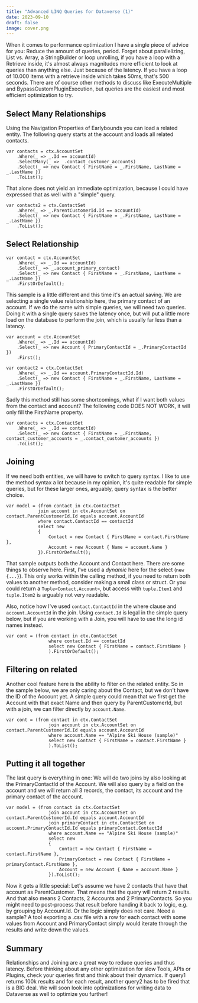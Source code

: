 ```yaml
---
title: "Advanced LINQ Queries for Dataverse (1)"
date: 2023-09-10
draft: false
image: cover.png
---
```


When it comes to performance optimization I have a single piece of advice for you: Reduce the amount of queries, period. Forget about parallelizing, List vs. Array, a StringBuilder or loop unrolling, if you have a loop with a Retrieve inside, it's almost always magnitudes more efficient to look at queries than anything else. Just because of the latency. If you have a loop of 10.000 items with a retrieve inside which takes 50ms, that's 500 seconds. There are of course other methods to discuss like ExecuteMultiple and BypassCustomPluginExecution, but queries are the easiest and most efficient optimization to try. 

## Select Many Relationships
Using the Navigation Properties of Earlybounds you can load a related entity. The following query starts at the account and loads all related contacts.
```
var contacts = ctx.AccountSet
    .Where(_ => _.Id == accountId)
    .SelectMany(_ => _.contact_customer_accounts)
    .Select(_ => new Contact { FirstName = _.FirstName, LastName = _.LastName })
    .ToList();
```

That alone does not yield an immediate optimization, because I could have expressed that as well with a "simple" query.
```
var contacts2 = ctx.ContactSet
    .Where(_ => _.ParentCustomerId.Id == accountId)
    .Select(_ => new Contact { FirstName = _.FirstName, LastName = _.LastName })
    .ToList();
```

## Select Relationship
```
var contact = ctx.AccountSet
    .Where(_ => _.Id == accountId)
    .Select(_ => _.account_primary_contact)
    .Select(_ => new Contact { FirstName = _.FirstName, LastName = _.LastName })
    .FirstOrDefault();
```

This sample is a little different and this time it's an actual saving. We are selecting a single value relationship here, the primary contact of an account. If we do the same with simple queries, we will need two queries. Doing it with a single query saves the latency once, but will put a little more load on the database to perform the join, which is usually far less than a latency.

```
var account = ctx.AccountSet
    .Where(_ => _.Id == accountId)
    .Select(_ => new Account { PrimaryContactId = _.PrimaryContactId })
    .First();

var contact2 = ctx.ContactSet
    .Where(_ => _.Id == account.PrimaryContactId.Id)
    .Select(_ => new Contact { FirstName = _.FirstName, LastName = _.LastName })
    .FirstOrDefault();
```

Sadly this method still has some shortcomings, what if I want both values from the contact and account? The following code DOES NOT WORK, it will only fill the FirstName property.
```
var contacts = ctx.ContactSet
    .Where(_ => _.Id == contactId)
    .Select(_ => new Contact { FirstName = _.FirstName, contact_customer_accounts = _.contact_customer_accounts })
    .ToList();
```

## Joining 
If we need both entities, we will have to switch to query syntax. I like to use the method syntax a lot because in my opinion, it's quite readable for simple queries, but for these larger ones, arguably, query syntax is the better choice.
```
var model = (from contact in ctx.ContactSet
            join account in ctx.AccountSet on contact.ParentCustomerId.Id equals account.AccountId
            where contact.ContactId == contactId
            select new
            {
                Contact = new Contact { FirstName = contact.FirstName },
                Account = new Account { Name = account.Name }
            }).FirstOrDefault();
```
That sample outputs both the Account and Contact here. There are some things to observe here. First, I've used a _dynamic_ here for the select (`new {...}`). This only works within the calling method, if you need to return both values to another method, consider making a small class or struct. Or you could return a `Tuple<Contact,Account>`, but access with `tuple.Item1` and `tuple.Item2` is arguably not very readable.

Also, notice how I've used `contact.ContactId` in the where clause and `account.AccountId` in the join. Using `contact.Id` is legal in the simple query below, but if you are working with a Join, you will have to use the long id names instead.

```
var cont = (from contact in ctx.ContactSet
                where contact.Id == contactId
                select new Contact { FirstName = contact.FirstName }
                ).FirstOrDefault();
```

## Filtering on related
Another cool feature here is the ability to filter on the related entity. So in the sample below, we are only caring about the Contact, but we don't have the ID of the Account yet. A simple query could mean that we first get the Account with that exact Name and then query by ParentCustomerId, but with a join, we can filter directly by `account.Name`.
```
var cont = (from contact in ctx.ContactSet
                join account in ctx.AccountSet on contact.ParentCustomerId.Id equals account.AccountId
                where account.Name == "Alpine Ski House (sample)"
                select new Contact { FirstName = contact.FirstName }
                ).ToList();
```

## Putting it all together
The last query is everything in one: We will do two joins by also looking at the PrimaryContactId of the Account. We will also query by a field on the account and we will return all 3 records, the contact, its account and the primary contact of the account.
```
var model = (from contact in ctx.ContactSet
                join account in ctx.AccountSet on contact.ParentCustomerId.Id equals account.AccountId
                join primaryContact in ctx.ContactSet on account.PrimaryContactId.Id equals primaryContact.ContactId
                where account.Name == "Alpine Ski House (sample)"
                select new
                {
                    Contact = new Contact { FirstName = contact.FirstName },
                    PrimaryContact = new Contact { FirstName = primaryContact.FirstName },
                    Account = new Account { Name = account.Name }
                }).ToList();
```

Now it gets a little special: Let's assume we have 2 contacts that have that account as ParentCustomer. That means that the query will return 2 results. And that also means 2 Contacts, 2 Accounts and 2 PrimaryContacts. So you might need to post-process that result before handing it back to logic, e.g. by grouping by Account.Id. Or the logic simply does not care. Need a sample? A tool exporting a .csv file with a row for each contact with some values from Account and PrimaryContact simply would iterate through the results and write down the values.

## Summary
Relationships and Joining are a great way to reduce queries and thus latency. Before thinking about any other optimization for slow Tools, APIs or Plugins, check your queries first and think about their dynamics. If query1 returns 100k results and for each result, another query2 has to be fired that is a BIG deal. We will soon look into optimizations for writing data to Dataverse as well to optimize you further!